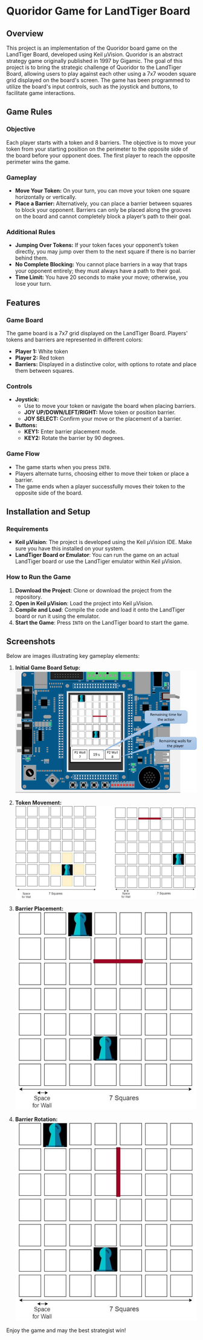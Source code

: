 # Quoridor Game for LandTiger Board

## Overview

This project is an implementation of the Quoridor board game on the LandTiger Board, developed using Keil µVision. Quoridor is an abstract strategy game originally published in 1997 by Gigamic. The goal of this project is to bring the strategic challenge of Quoridor to the LandTiger Board, allowing users to play against each other using a 7x7 wooden square grid displayed on the board's screen. The game has been programmed to utilize the board's input controls, such as the joystick and buttons, to facilitate game interactions.

## Game Rules

### Objective
Each player starts with a token and 8 barriers. The objective is to move your token from your starting position on the perimeter to the opposite side of the board before your opponent does. The first player to reach the opposite perimeter wins the game.

### Gameplay
- **Move Your Token:** On your turn, you can move your token one square horizontally or vertically.
- **Place a Barrier:** Alternatively, you can place a barrier between squares to block your opponent. Barriers can only be placed along the grooves on the board and cannot completely block a player’s path to their goal.

### Additional Rules
- **Jumping Over Tokens:** If your token faces your opponent’s token directly, you may jump over them to the next square if there is no barrier behind them.
- **No Complete Blocking:** You cannot place barriers in a way that traps your opponent entirely; they must always have a path to their goal.
- **Time Limit:** You have 20 seconds to make your move; otherwise, you lose your turn.

## Features

### Game Board
The game board is a 7x7 grid displayed on the LandTiger Board. Players' tokens and barriers are represented in different colors:
- **Player 1:** White token
- **Player 2:** Red token
- **Barriers:** Displayed in a distinctive color, with options to rotate and place them between squares.

### Controls
- **Joystick:** 
  - Use to move your token or navigate the board when placing barriers.
  - **JOY UP/DOWN/LEFT/RIGHT:** Move token or position barrier.
  - **JOY SELECT:** Confirm your move or the placement of a barrier.
- **Buttons:**
  - **KEY1:** Enter barrier placement mode.
  - **KEY2:** Rotate the barrier by 90 degrees.

### Game Flow
- The game starts when you press `INT0`.
- Players alternate turns, choosing either to move their token or place a barrier.
- The game ends when a player successfully moves their token to the opposite side of the board.

## Installation and Setup

### Requirements
- **Keil µVision**: The project is developed using the Keil µVision IDE. Make sure you have this installed on your system.
- **LandTiger Board or Emulator**: You can run the game on an actual LandTiger board or use the LandTiger emulator within Keil µVision.

### How to Run the Game
1. **Download the Project**: Clone or download the project from the repository.
2. **Open in Keil µVision**: Load the project into Keil µVision.
3. **Compile and Load**: Compile the code and load it onto the LandTiger board or run it using the emulator.
4. **Start the Game**: Press `INT0` on the LandTiger board to start the game.

## Screenshots

Below are images illustrating key gameplay elements:

1. **Initial Game Board Setup:**
   ![Initial Game Board](img/gameplay.png)
   
2. **Token Movement:**
   ![Token Movement](img/moves.jpg)

3. **Barrier Placement:**
   ![Barrier Placement](img/barrier_placement.jpg)
   
4. **Barrier Rotation:**
   ![Barrier Rotation](img/barrier_rotation.jpg)

  
Enjoy the game and may the best strategist win!
